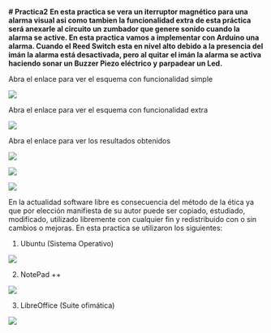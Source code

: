**# Practica2**
**En esta practica se vera un iterruptor magnético para una alarma visual asi como tambien la funcionalidad 
extra de esta práctica será anexarle al circuito  un zumbador que genere sonido cuando la alarma se active.
En esta practica vamos a implementar con Arduino una alarma. Cuando el Reed Switch esta en nivel alto debido 
a la presencia del imán la alarma está desactivada, 
pero al quitar el imán la alarma se activa haciendo sonar un Buzzer Piezo eléctrico y parpadear un Led.**


Abra el enlace para ver el esquema con funcionalidad simple

<a href="https://1drv.ms/u/s!Aizy46b43Ozzghdij0VhXre7lOof"><img src="https://1drv.ms/u/s!Aizy46b43Ozzghdij0VhXre7lOof" /></a>

Abra el enlace para ver el esquema con funcionalidad extra

<a href="https://1drv.ms/u/s!Aizy46b43OzzghgvL8iizgJ0B_T-"><img src="https://1drv.ms/u/s!Aizy46b43OzzghgvL8iizgJ0B_T-" /></a>

Abra el enlace para ver los resultados obtenidos

<a href="https://1drv.ms/u/s!Aizy46b43OzzghkIvf0zDRtDc6l4"><img src="https://1drv.ms/u/s!Aizy46b43OzzghkIvf0zDRtDc6l4" /></a>


<a href="https://1drv.ms/u/s!Aizy46b43Ozzghq4YMU0QOc6zLzt"><img src="https://1drv.ms/u/s!Aizy46b43Ozzghq4YMU0QOc6zLzt" /></a>


<a href="https://1drv.ms/u/s!Aizy46b43OzzghslU-WGV4Y6R7_W"><img src="https://1drv.ms/u/s!Aizy46b43OzzghslU-WGV4Y6R7_W" /></a>


En la actualidad  software libre es consecuencia del método de la ética  ya que por elección manifiesta de su autor puede ser copiado, estudiado, modificado, utilizado libremente con cualquier fin y redistribuido con o sin cambios o mejoras.
En esta practica se utilizaron los siguientes:
1. Ubuntu (Sistema Operativo)

<a href="https://1drv.ms/u/s!Aizy46b43OzzghxX44Er1X3MZlBv"><img src="https://1drv.ms/u/s!Aizy46b43OzzghxX44Er1X3MZlBv" /></a>


2. NotePad ++ 

<a href="https://1drv.ms/u/s!Aizy46b43OzzgiB5g6eUlGQMT6f-"><img src="https://1drv.ms/u/s!Aizy46b43OzzgiB5g6eUlGQMT6f-" /></a>


3. LibreOffice (Suite ofimática)


<a href="https://1drv.ms/u/s!Aizy46b43Ozzgh3vr3vLlq50fKed"><img src="https://1drv.ms/u/s!Aizy46b43Ozzgh3vr3vLlq50fKed" /></a>


